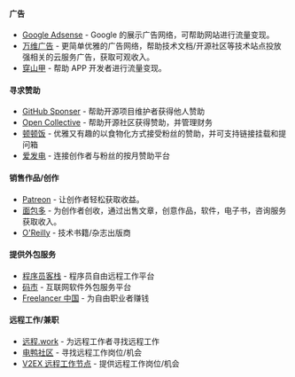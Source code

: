 #### 广告

- [Google Adsense](https://www.google.com/adsense/start/) - Google 的展示广告网络，可帮助网站进行流量变现。
- [万维广告](https://wwads.cn/for/publisher) - 更简单优雅的广告网络，帮助技术文档/开源社区等技术站点投放强相关的云服务广告，获取可观收入。
- [穿山甲](https://www.pangle.cn/) - 帮助 APP 开发者进行流量变现。

#### 寻求赞助

- [GitHub Sponser](https://github.com/sponsors) - 帮助开源项目维护者获得他人赞助
- [Open Collective](https://opencollective.com/) - 帮助开源社区获得赞助，并管理财务
- [顿顿饭](https://dun.mianbaoduo.com/) - 优雅又有趣的以食物化方式接受粉丝的赞助，并可支持链接挂载和提问箱
- [爱发电](https://afdian.net/) - 连接创作者与粉丝的按月赞助平台

#### 销售作品/创作

- [Patreon](https://www.patreon.com/) - 让创作者轻松获取收益。
- [面包多](https://mianbaoduo.com/) - 为创作者创收，通过出售文章，创意作品，软件，电子书，咨询服务获取收入。
- [O'Reilly](http://www.oreilly.com.cn/) - 技术书籍/杂志出版商

#### 提供外包服务

- [程序员客栈](https://www.proginn.com/) - 程序员自由远程工作平台
- [码市](https://codemart.com/) - 互联网软件外包服务平台
- [Freelancer 中国](https://www.freelancer.cn/) - 为自由职业者赚钱

#### 远程工作/兼职

- [远程.work](https://yuancheng.work/) - 为远程工作者寻找远程工作
- [电鸭社区](https://eleduck.com/) - 寻找远程工作岗位/机会
- [V2EX 远程工作节点](https://www.v2ex.com/go/remote) - 提供远程工作岗位/机会